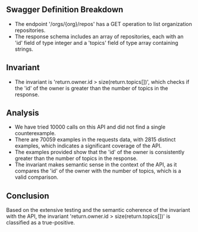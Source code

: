 ## Swagger Definition Breakdown
- The endpoint '/orgs/{org}/repos' has a GET operation to list organization repositories.
- The response schema includes an array of repositories, each with an 'id' field of type integer and a 'topics' field of type array containing strings.

## Invariant
- The invariant is 'return.owner.id > size(return.topics[])', which checks if the 'id' of the owner is greater than the number of topics in the response.

## Analysis
- We have tried 10000 calls on this API and did not find a single counterexample.
- There are 70059 examples in the requests data, with 2815 distinct examples, which indicates a significant coverage of the API.
- The examples provided show that the 'id' of the owner is consistently greater than the number of topics in the response.
- The invariant makes semantic sense in the context of the API, as it compares the 'id' of the owner with the number of topics, which is a valid comparison.

## Conclusion
Based on the extensive testing and the semantic coherence of the invariant with the API, the invariant 'return.owner.id > size(return.topics[])' is classified as a true-positive.
